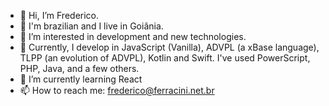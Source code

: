 - 👋 Hi, I’m Frederico.
- 🏡 I'm brazilian and I live in Goiânia.
- 👀 I’m interested in development and new technologies.
- 💪 Currently, I develop in JavaScript (Vanilla), ADVPL (a xBase language), TLPP (an evolution of ADVPL), Kotlin and Swift.  I've used PowerScript, PHP, Java, and a few others.
- 🌱 I’m currently learning React
- 📫 How to reach me: frederico@ferracini.net.br

<!---
frddrt/frddrt is a ✨ special ✨ repository because its `README.md` (this file) appears on your GitHub profile.
You can click the Preview link to take a look at your changes.
--->
